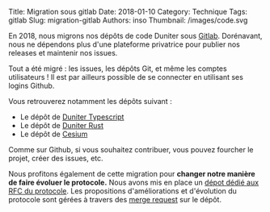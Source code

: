 Title: Migration sous gitlab
Date: 2018-01-10
Category: Technique
Tags: gitlab
Slug: migration-gitlab
Authors: inso
Thumbnail: /images/code.svg

En 2018, nous migrons nos dépôts de code Duniter sous [Gitlab](https://git.duniter.org). 
Dorénavant, nous ne dépendons plus d'une plateforme privatrice pour publier nos releases et maintenir nos issues.

Tout a été migré : les issues, les dépôts Git, et même les comptes utilisateurs ! 
Il est par ailleurs possible de se connecter en utilisant ses logins Github. 

Vous retrouverez notamment les dépôts suivant : 

* Le dépôt de [Duniter Typescript](https://git.duniter.org/nodes/typescript/)
* Le dépôt de [Duniter Rust](https://git.duniter.org/nodes/rust/)
* Le dépôt de [Cesium](https://git.duniter.org/clients/cesium)

Comme sur Github, si vous souhaitez contribuer, vous pouvez fourcher le projet, créer des issues, etc.
  
Nous profitons également de cette migration pour **changer notre manière de faire évoluer le protocole.** 
Nous avons mis en place un [dépot dédié aux RFC du protocole](https://git.duniter.org/nodes/common/doc).
Les propositions d'améliorations et d'évolution du protocole sont gérées à travers des [merge request](https://git.duniter.org/nodes/common/doc/merge_requests)
sur le dépôt.


